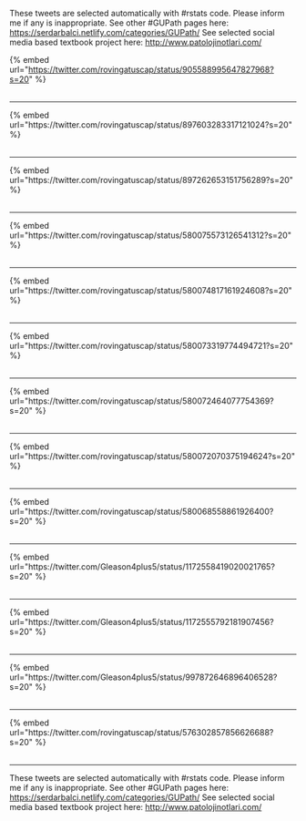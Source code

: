 

These tweets are selected automatically with #rstats code. Please inform me if any is inappropriate.
See other #GUPath pages here: https://serdarbalci.netlify.com/categories/GUPath/ 
See selected social media based textbook project here: http://www.patolojinotlari.com/

{% embed url="https://twitter.com/rovingatuscap/status/905588995647827968?s=20" %}<br>
<br>
<hr>
{% embed url="https://twitter.com/rovingatuscap/status/897603283317121024?s=20" %}<br>
<br>
<hr>
{% embed url="https://twitter.com/rovingatuscap/status/897262653151756289?s=20" %}<br>
<br>
<hr>
{% embed url="https://twitter.com/rovingatuscap/status/580075573126541312?s=20" %}<br>
<br>
<hr>
{% embed url="https://twitter.com/rovingatuscap/status/580074817161924608?s=20" %}<br>
<br>
<hr>
{% embed url="https://twitter.com/rovingatuscap/status/580073319774494721?s=20" %}<br>
<br>
<hr>
{% embed url="https://twitter.com/rovingatuscap/status/580072464077754369?s=20" %}<br>
<br>
<hr>
{% embed url="https://twitter.com/rovingatuscap/status/580072070375194624?s=20" %}<br>
<br>
<hr>
{% embed url="https://twitter.com/rovingatuscap/status/580068558861926400?s=20" %}<br>
<br>
<hr>
{% embed url="https://twitter.com/Gleason4plus5/status/1172558419020021765?s=20" %}<br>
<br>
<hr>
{% embed url="https://twitter.com/Gleason4plus5/status/1172555792181907456?s=20" %}<br>
<br>
<hr>
{% embed url="https://twitter.com/Gleason4plus5/status/997872646896406528?s=20" %}<br>
<br>
<hr>
{% embed url="https://twitter.com/rovingatuscap/status/576302857856626688?s=20" %}<br>
<br>
<hr>


These tweets are selected automatically with #rstats code. Please inform me if any is inappropriate.
See other #GUPath pages here: https://serdarbalci.netlify.com/categories/GUPath/ 
See selected social media based textbook project here: http://www.patolojinotlari.com/
